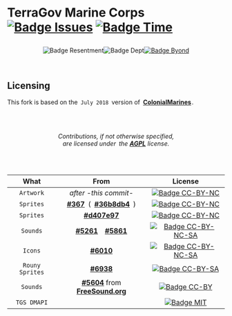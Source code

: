 
<h1>

TerraGov Marine Corps 
[![Badge Issues]][Issues]
[![Badge Time]][Time]

</h1>

<div align = center>

![Badge Resentment]![Badge Dept][![Badge Byond]][Byond]

</div>

<br>

## Licensing

This fork is based on the `July 2018` version of **[ColonialMarines]** .

<br>
<br>

<div align = center>

*Contributions, if not otherwise specified,* <br>
*are licensed under the **[AGPL][License AGPL]** license.*

<br>
<br>

What            | From                                 | License
:--------------:|:------------------------------------:|:------------------------:
`Artwork`       | *after -this commit-*                | [![Badge CC-BY-NC]][License CC-BY-NC]
`Sprites`       | **[#367]** ( **[#36b8db4]** )        | [![Badge CC-BY-NC]][License CC-BY-NC]
`Sprites`       | **[#d407e97]**                       | [![Badge CC-BY-NC]][License CC-BY-NC]
`Sounds`        | **[#5261]** **[#5861]**             | [![Badge CC-BY-NC-SA]][License CC-BY-NC-SA]
`Icons`         | **[#6010]**                          | [![Badge CC-BY-NC-SA]][License CC-BY-NC-SA]
`Rouny Sprites` | **[#6938]**                          | [![Badge CC-BY-SA]][License CC-BY-SA]
`Sounds`        | **[#5604]** from **[FreeSound.org]** | [![Badge CC-BY]][License CC-BY]
`TGS DMAPI`     |                                      | [![Badge MIT]][License MIT]

</div>

<!----------------------------------{ Badges }--------------------------------->

[Badge Resentment]: https://forthebadge.com/images/badges/built-with-resentment.svg
[Badge Issues]: https://isitmaintained.com/badge/open/tgstation/TerraGov-Marine-Corps.svg
[Badge Byond]: https://user-images.githubusercontent.com/5211576/29499758-4efff304-85e6-11e7-8267-62919c3688a9.gif
[Badge Time]: https://isitmaintained.com/badge/resolution/tgstation/TerraGov-Marine-Corps.svg
[Badge Dept]: https://forthebadge.com/images/badges/contains-technical-debt.svg


<!------------------------------{ License Badges }----------------------------->

[Badge CC-BY-NC-SA]: https://licensebuttons.net/l/by-nc-sa/4.0/80x15.png
[Badge CC-BY-SA]: https://licensebuttons.net/l/by-sa/4.0/80x15.png
[Badge CC-BY-NC]: https://licensebuttons.net/l/by-nc/4.0/80x15.png
[Badge CC-BY]: https://licensebuttons.net/l/by/4.0/80x15.png
[Badge AGPL]: https://img.shields.io/badge/License-AGPL_v3-blue.svg?style=flat
[Badge MIT]: https://img.shields.io/badge/License-MIT-yellow.svg?style=flat


<!---------------------------------{ Licenses }-------------------------------->

[License CC-BY-NC-SA]: https://creativecommons.org/licenses/by-nc-sa/4.0/ 'Creative Commons BY-NC-SA'
[License CC-BY-SA]:    https://creativecommons.org/licenses/by-sa/4.0/    'Creative Commons BY-SA'
[License CC-BY-NC]:    https://creativecommons.org/licenses/by-nc/4.0/    'Creative Commons BY-NC'
[License CC-BY]:       https://creativecommons.org/licenses/by/4.0/       'Creative Commons BY'
[License AGPL]:        https://www.gnu.org/licenses/agpl-3.0
[License MIT]:         https://opensource.org/licenses/MIT


<!-----------------------------{ Licenses Material }--------------------------->

[#d407e97]: https://github.com/tgstation/TerraGov-Marine-Corps/commit/d407e97e26ee5e6bb1daf945a8eb3bd9a6b11976
[#36b8db4]: https://github.com/tgstation/TerraGov-Marine-Corps/commit/36b8db4952be79a79b28a6738889d9e9eb23b12a

[#6938]: https://github.com/tgstation/TerraGov-Marine-Corps/pull/6938
[#6010]: https://github.com/tgstation/TerraGov-Marine-Corps/pull/6010
[#5861]: https://github.com/tgstation/TerraGov-Marine-Corps/pull/5861
[#5604]: https://github.com/tgstation/TerraGov-Marine-Corps/pull/5604
[#5261]: https://github.com/tgstation/TerraGov-Marine-Corps/pull/5261
[#367]: https://github.com/tgstation/TerraGov-Marine-Corps/pull/367


<!-----------------------------------{ Other }--------------------------------->

[Issues]: https://isitmaintained.com/project/tgstation/TerraGov-Marine-Corps 'Percentage of issues still open'
[Time]: https://isitmaintained.com/project/tgstation/TerraGov-Marine-Corps 'Average time to resolve an issue'

[Byond]: https://www.reddit.com/r/SS13/comments/5oplxp/what_is_the_main_problem_with_byond_as_an_engine/dclbu1a

[ColonialMarines]: https://github.com/MrStonedOne/cmhistory
[FreeSound.org]: https://freesound.org/people/nicStage/sounds/127731/
